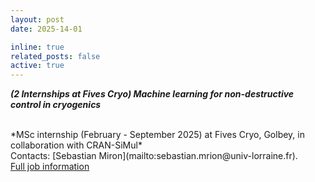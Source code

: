 ```yaml
---
layout: post
date: 2025-14-01

inline: true
related_posts: false
active: true
---
```


***(2 Internships at Fives Cryo) Machine learning for non-destructive control in cryogenics***

<br />
*MSc internship (February - September 2025) at Fives Cryo, Golbey, in collaboration with CRAN-SiMul*<br />
Contacts: [Sebastian Miron](mailto:sebastian.mrion@univ-lorraine.fr). <br />
<a href="/assets/jobs/Sujets_Stage_Fives_2025.pdf">Full job information <span class="fa fa-file-pdf-o"></span></a>

